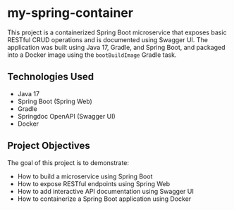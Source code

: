 # my-spring-container

This project is a containerized Spring Boot microservice that exposes basic RESTful CRUD operations and is documented using Swagger UI. The application was built using Java 17, Gradle, and Spring Boot, and packaged into a Docker image using the `bootBuildImage` Gradle task.

## Technologies Used

- Java 17
- Spring Boot (Spring Web)
- Gradle
- Springdoc OpenAPI (Swagger UI)
- Docker

## Project Objectives

The goal of this project is to demonstrate:

- How to build a microservice using Spring Boot
- How to expose RESTful endpoints using Spring Web
- How to add interactive API documentation using Swagger UI
- How to containerize a Spring Boot application using Docker


